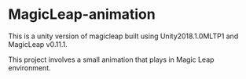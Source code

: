 # MagicLeap-animation

This is a unity version of magicleap built using Unity2018.1.0MLTP1 and MagicLeap v0.11.1.

This project involves a small animation that plays in Magic Leap environment.
